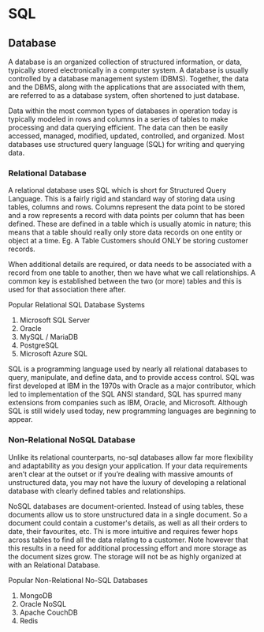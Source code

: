 # SQL

## Database
A database is an organized collection of structured information, or data, typically stored electronically in a computer system. A database is usually controlled by a database management system (DBMS). Together, the data and the DBMS, along with the applications that are associated with them, are referred to as a database system, often shortened to just database.

Data within the most common types of databases in operation today is typically modeled in rows and columns in a series of tables to make processing and data querying efficient. The data can then be easily accessed, managed, modified, updated, controlled, and organized. Most databases use structured query language (SQL) for writing and querying data.

### Relational Database

A relational database uses SQL which is short for Structured Query Language. This is a fairly rigid and standard way of storing data using tables, columns and rows. Columns represent the data point to be stored and a row represents a record with data points per column that has been defined. These are defined in a table which is usually atomic in nature; this means that a table should really only store data records on one entity or object at a time. Eg. A Table Customers should ONLY be storing customer records.

When additional details are required, or data needs to be associated with a record from one table to another, then we have what we call relationships. A common key is established between the two (or more) tables and this is used for that association there after.

Popular Relational SQL Database Systems
1. Microsoft SQL Server
2. Oracle
3. MySQL / MariaDB
4. PostgreSQL
5. Microsoft Azure SQL

SQL is a programming language used by nearly all relational databases to query, manipulate, and define data, and to provide access control. SQL was first developed at IBM in the 1970s with Oracle as a major contributor, which led to implementation of the SQL ANSI standard, SQL has spurred many extensions from companies such as IBM, Oracle, and Microsoft. Although SQL is still widely used today, new programming languages are beginning to appear.

### Non-Relational NoSQL Database
Unlike its relational counterparts, no-sql databases allow far more flexibility and adaptability as you design your application. If your data requirements aren’t clear at the outset or if you’re dealing with massive amounts of unstructured data, you may not have the luxury of developing a relational database with clearly defined tables and relationships.

NoSQL databases are document-oriented. Instead of using tables, these documents allow us to store unstructured data in a single document. So a document could contain a customer's details, as well as all their orders to date, their favourites, etc. Thi is more intuitive and requires fewer hops across tables to find all the data relating to a customer. Note however that this results in a need for additional processing effort and more storage as the document sizes grow. The storage will not be as highly organized at with an Relational Database.

Popular Non-Relational No-SQL Databases
1. MongoDB
2. Oracle NoSQL
3. Apache CouchDB
4. Redis

